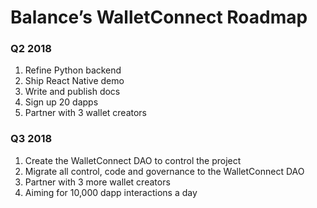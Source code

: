 # Balance’s WalletConnect Roadmap

### Q2 2018

1.  Refine Python backend
2.  Ship React Native demo
3.  Write and publish docs
4.  Sign up 20 dapps
5.  Partner with 3 wallet creators

### Q3 2018

1.  Create the WalletConnect DAO to control the project
2.  Migrate all control, code and governance to the WalletConnect DAO
3.  Partner with 3 more wallet creators
4.  Aiming for 10,000 dapp interactions a day
